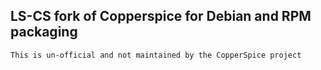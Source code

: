 ## LS-CS fork of Copperspice for Debian and RPM packaging

    This is un-official and not maintained by the CopperSpice project
